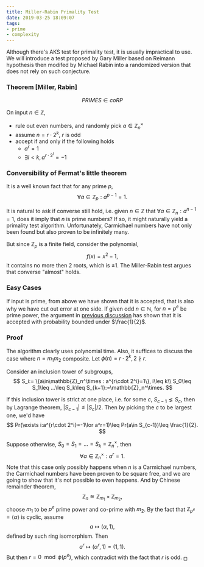 ```yaml
---
title: Miller-Rabin Primality Test
date: 2019-03-25 18:09:07
tags:
- prime
- complexity
---
```


Although there's AKS test for primality test, it is usually impractical to use. We will introduce a test proposed by Gary Miller based on Reimann hypothesis then modifed by Michael Rabin into a randomized version that does not rely on such conjecture.

### Theorem [Miller, Rabin]
$$
PRIMES\in coRP
$$

On input $n\in\mathbb{Z}$,
- rule out even numbers, and randomly pick $a\in\mathbb{Z}_n^\times$
- assume $n=r\cdot 2^k$, $r$ is odd
- accept if and only if the following holds
    - $a^r=1$
    - $\exists l<k, a^{r\cdot 2^l}=-1$

### Conversibility of Fermat's little theorem
It is a well known fact that for any prime $p$,
$$
\forall a\in\mathbb{Z}_p: a^{p-1} = 1.
$$

It is natural to ask if converse still hold, i.e. given $n\in\mathbb{Z}$ that $\forall a\in\mathbb{Z}_n:a^{n-1}=1$, does it imply that $n$ is prime numbers? If so, it might naturally yield a primality test algorithm. Unfortunately, Carmichael numbers have not only been found but also proven to be infinitely many.

But since $\mathbb{Z}_p$ is a finite field, consider the polynomial,
$$
f(x) = x^2-1,
$$
it contains no more then 2 roots, which is $\pm 1$. The Miller-Rabin test argues that converse "almost" holds.

### Easy Cases
If input is prime, from above we have shown that it is accepted, that is also why we have cut out error at one side. If given odd $n\in\mathbb{N}$, for $n=p^e$ be prime power, the argument in [previous discussion](https://asd00012334.github.io/2019/03/22/Randomized-Primality-Test/) has shown that it is accepted with probability bounded under $\frac{1}{2}$.


### Proof
The algorithm clearly uses polynomial time. Also, it suffices to discuss the case where $n=m_1m_2$ composite. Let $\phi(n) = r\cdot 2^k, 2\nmid r$.

Consider an inclusion tower of subgroups,
$$
S_i:= \{a\in\mathbb{Z}_n^\times : a^{r\cdot 2^i}=1\}, i\leq k\\
S_0\leq S_1\leq ...\leq S_k\leq S_{k+1}:=\mathbb{Z}_n^\times.
$$

If this inclusion tower is strict at one place, i.e. for some $c$, $S_{c-1}\lneq S_c$, then by Lagrange theorem, $|S_{c-1}|\leq |S_c|/2$. Then by picking the $c$ to be largest one, we'd have
$$
Pr(\exists i:a^{r\cdot 2^i}=-1\lor a^r=1)\leq Pr(a\in S_{c-1})\leq \frac{1}{2}.
$$

Suppose otherwise, $S_0=S_1=...=S_k=\mathbb{Z}_n^\times$, then
$$
\forall a\in\mathbb{Z}_n^\times: a^r=1.
$$
Note that this case only possibly happens when $n$ is a Carmichael numbers, the Carmichael numbers have been proven to be square free, and we are going to show that it's not possible to even happens.
And by Chinese remainder theorem,
$$
\mathbb{Z}_n\cong\mathbb{Z}_{m_1}\times\mathbb{Z}_{m_2},
$$
choose $m_1$ to be $p^e$ prime power and co-prime with $m_2$. By the fact that $\mathbb{Z}_{p^e}=\langle \alpha\rangle$ is cyclic, assume
$$
a\mapsto (\alpha,1),
$$
defined by such ring isomorphism. Then
$$
a^r\mapsto(\alpha^r,1)=(1,1).
$$
But then $r=0\mod\phi(p^e)$, which contradict with the fact that $r$ is odd. $_\Box$

